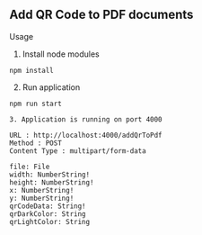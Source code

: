 ## Add QR Code to PDF documents

Usage

1. Install node modules

```
npm install
```

2. Run application
```
npm run start
```

```
3. Application is running on port 4000
```

```
URL : http://localhost:4000/addQrToPdf
Method : POST
Content Type : multipart/form-data

file: File
width: NumberString!
height: NumberString!
x: NumberString!
y: NumberString!
qrCodeData: String!
qrDarkColor: String
qrLightColor: String
```
